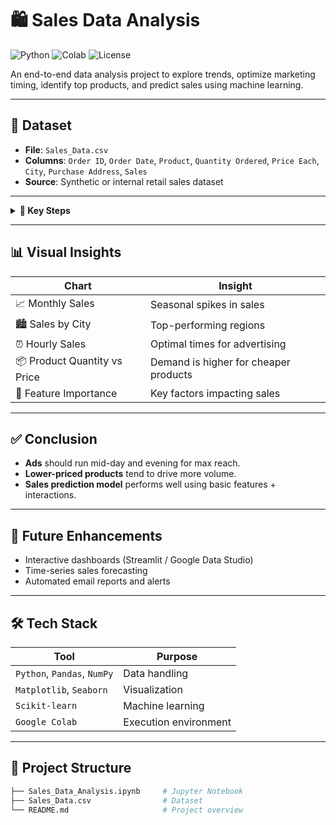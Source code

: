 # 🛍️ Sales Data Analysis

![Python](https://img.shields.io/badge/Python-3.10-blue?logo=python)
![Colab](https://img.shields.io/badge/Colab-Google-yellow?logo=googlecolab)
![License](https://img.shields.io/badge/License-MIT-green)

An end-to-end data analysis project to explore trends, optimize marketing timing, identify top products, and predict sales using machine learning.

---

## 📁 Dataset

- **File**: `Sales_Data.csv`
- **Columns**: `Order ID`, `Order Date`, `Product`, `Quantity Ordered`, `Price Each`, `City`, `Purchase Address`, `Sales`
- **Source**: Synthetic or internal retail sales dataset

---

<details>
<summary><strong>📌 Key Steps</strong></summary>

### 📦 Data Preprocessing
- Removed nulls and fixed invalid entries (e.g., `"11-"` in date)
- Converted data types (`Order Date`, `Sales`, etc.)
- Feature engineering:
  - Extracted `Hour`, `Day of Week`, `State`
  - One-hot encoded `Product`, `City`, `State`
  - Created `Quantity * Price` interaction term
  - Scaled relevant numeric features

### 📊 Exploratory Data Analysis
- 📅 **Best Month for Sales**  
- 🏙️ **Top Cities by Sales**  
- ⏰ **Best Time for Ads** (10 AM–2 PM and 5 PM–9 PM)  
- 📦 **Top-Selling Products**
- 💸 **Price vs Quantity Correlation**

### 🧠 Machine Learning
- **Model**: Random Forest Regressor
- **Target**: `Sales`
- **Preprocessing**: Scaled numeric features + one-hot encoding
- **Evaluation**:
  - Mean Squared Error (MSE)
  - R² Score
- **Feature Importance**: Visualized most influential predictors of sales

</details>

---

## 📊 Visual Insights

| Chart | Insight |
|-------|---------|
| 📈 Monthly Sales | Seasonal spikes in sales |
| 🏙️ Sales by City | Top-performing regions |
| ⏰ Hourly Sales | Optimal times for advertising |
| 📦 Product Quantity vs Price | Demand is higher for cheaper products |
| 🌟 Feature Importance | Key factors impacting sales |

---

## ✅ Conclusion

- **Ads** should run mid-day and evening for max reach.
- **Lower-priced products** tend to drive more volume.
- **Sales prediction model** performs well using basic features + interactions.

---

## 🚀 Future Enhancements

- Interactive dashboards (Streamlit / Google Data Studio)
- Time-series sales forecasting
- Automated email reports and alerts

---

## 🛠️ Tech Stack

| Tool | Purpose |
|------|---------|
| `Python`, `Pandas`, `NumPy` | Data handling |
| `Matplotlib`, `Seaborn` | Visualization |
| `Scikit-learn` | Machine learning |
| `Google Colab` | Execution environment |

---

## 📂 Project Structure

```bash
├── Sales_Data_Analysis.ipynb     # Jupyter Notebook
├── Sales_Data.csv                # Dataset
└── README.md                     # Project overview
